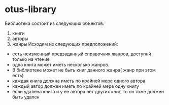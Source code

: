 # otus-library
Библиотека состоит из следующих объектов:
1. книги
2. авторы
3. жанры
Исходим из следующих предположений:
* есть неизменный предзаданный справочник жанров, доступнй только на чтение
* одна книга может иметь несколько жанров. 
* В библиотеке может не быть книг данного жанра( жанр при этом есть)
* каждая книга должна иметь по крайней мере одного автора
* каждый автор должен иметь по крайней мере одну книгу
* если удалена книга и у ее автора нет других книг, то он тоже должен быть удален

